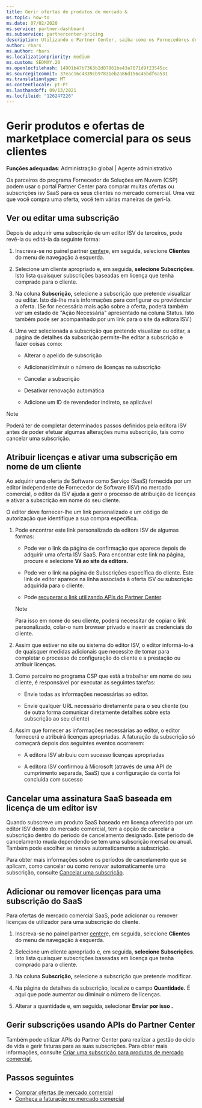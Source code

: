 ```yaml
---
title: Gerir ofertas de produtos de mercado &
ms.topic: how-to
ms.date: 07/02/2020
ms.service: partner-dashboard
ms.subservice: partnercenter-pricing
description: Utilizando o Partner Center, saiba como os Fornecedores de Soluções Cloud podem gerir ofertas ISV de terceiros compradas para clientes do mercado comercial.
author: rbars
ms.author: rbars
ms.localizationpriority: medium
ms.custom: SEOMAY.20
ms.openlocfilehash: 14901b47b7363b2d87861be43a7071d9f23545cc
ms.sourcegitcommit: 37eac16c4339cb97831eb2a86d156c45bdf6a531
ms.translationtype: MT
ms.contentlocale: pt-PT
ms.lasthandoff: 09/13/2021
ms.locfileid: "126247226"
---
```

# <a name="manage-commercial-marketplace-products-and-offers-for-your-customers"></a>Gerir produtos e ofertas de marketplace comercial para os seus clientes


**Funções adequadas**: Administração global | Agente administrativo

Os parceiros do programa Fornecedor de Soluções em Nuvem (CSP) podem usar o portal Partner Center para comprar muitas ofertas ou subscrições isv SaaS para os seus clientes no mercado comercial. Uma vez que você compra uma oferta, você tem várias maneiras de geri-la.

## <a name="view-or-edit-a-subscription"></a>Ver ou editar uma subscrição

Depois de adquirir uma subscrição de um editor ISV de terceiros, pode revê-la ou editá-la da seguinte forma:

1. Inscreva-se no painel partner [center](https://partner.microsoft.com/dashboard)e, em seguida, selecione **Clientes** do menu de navegação à esquerda.

2. Selecione um cliente apropriado e, em seguida, **selecione Subscrições**. Isto lista quaisquer subscrições baseadas em licença que tenha comprado para o cliente.

3. Na coluna **Subscrição,** selecione a subscrição que pretende visualizar ou editar. Isto dá-lhe mais informações para configurar ou providenciar a oferta. (Se for necessária mais ação sobre a oferta, poderá também ver um estado de "Ação Necessária" apresentado na coluna Status. Isto também pode ser acompanhado por um link para o site da editora ISV.)

4. Uma vez selecionada a subscrição que pretende visualizar ou editar, a página de detalhes da subscrição permite-lhe editar a subscrição e fazer coisas como:

    - Alterar o apelido de subscrição

    - Adicionar/diminuir o número de licenças na subscrição

    - Cancelar a subscrição

    - Desativar renovação automática

    - Adicione um ID de revendedor indireto, se aplicável

> [!NOTE]
> Poderá ter de completar determinados passos definidos pela editora ISV antes de poder efetuar algumas alterações numa subscrição, tais como cancelar uma subscrição.

## <a name="assign-licenses-and-activate-a-subscription-on-behalf-of-a-customer"></a>Atribuir licenças e ativar uma subscrição em nome de um cliente

Ao adquirir uma oferta de Software como Serviço (SaaS) fornecida por um editor independente de Fornecedor de Software (ISV) no mercado comercial, o editor da ISV ajuda a gerir o processo de atribuição de licenças e ativar a subscrição em nome do seu cliente.

O editor deve fornecer-lhe um link personalizado e um código de autorização que identifique a sua compra específica.

1. Pode encontrar este link personalizado da editora ISV de algumas formas:

   - Pode ver o link da página de confirmação que aparece depois de adquirir uma oferta ISV SaaS. Para encontrar este link na página, procure e selecione **Vá ao site da editora.**

   - Pode ver o link na página de Subscrições específica do cliente. Este link de editor aparece na linha associada à oferta ISV ou subscrição adquirida para o cliente.

   - Pode [recuperar o link utilizando APIs do Partner Center](/partner-center/develop/get-activation-link-by-order-line-item).

   > [!NOTE]
   > Para isso em nome do seu cliente, poderá necessitar de copiar o link personalizado, colar-o num browser privado e inserir as credenciais do cliente.

2. Assim que estiver no site ou sistema do editor ISV, o editor informá-lo-á de quaisquer medidas adicionais que necessite de tomar para completar o processo de configuração do cliente e a prestação ou atribuir licenças.

3. Como parceiro no programa CSP que está a trabalhar em nome do seu cliente, é responsável por executar as seguintes tarefas:

    - Envie todas as informações necessárias ao editor.

    - Envie qualquer URL necessário diretamente para o seu cliente (ou de outra forma comunicar diretamente detalhes sobre esta subscrição ao seu cliente)

4. Assim que fornecer as informações necessárias ao editor, o editor fornecerá e atribuirá licenças apropriadas. A faturação da subscrição só começará depois dos seguintes eventos ocorrerem:

    - A editora ISV atribuiu com sucesso licenças apropriadas

    - A editora ISV confirmou à Microsoft (através de uma API de cumprimento separada, SaaS) que a configuração da conta foi concluída com sucesso

## <a name="cancel-a-license-based-saas-subscription-from-an-isv-publisher"></a>Cancelar uma assinatura SaaS baseada em licença de um editor isv

Quando subscreve um produto SaaS baseado em licença oferecido por um editor ISV dentro do mercado comercial, tem a opção de cancelar a subscrição dentro do período de cancelamento designado. Este período de cancelamento muda dependendo se tem uma subscrição mensal ou anual. Também pode escolher se renova automaticamente a subscrição.

Para obter mais informações sobre os períodos de cancelamento que se aplicam, como cancelar ou como renovar automaticamente uma subscrição, consulte [Cancelar uma subscrição](create-a-new-subscription.md#cancel-a-subscription).

## <a name="add-or-remove-licenses-for-a-saas-subscription"></a>Adicionar ou remover licenças para uma subscrição do SaaS

Para ofertas de mercado comercial SaaS, pode adicionar ou remover licenças de utilizador para uma subscrição do cliente.

1. Inscreva-se no painel partner [center](https://partner.microsoft.com/dashboard)e, em seguida, selecione **Clientes** do menu de navegação à esquerda.

2. Selecione um cliente apropriado e, em seguida, **selecione Subscrições**. Isto lista quaisquer subscrições baseadas em licença que tenha comprado para o cliente.

3. Na coluna **Subscrição,** selecione a subscrição que pretende modificar.

4. Na página de detalhes da subscrição, localize o campo **Quantidade.** É aqui que pode aumentar ou diminuir o número de licenças.

5. Alterar a quantidade e, em seguida, selecionar **Enviar por isso .**

## <a name="manage-subscriptions-using-partner-center-apis"></a>Gerir subscrições usando APIs do Partner Center

Também pode utilizar APIs do Partner Center para realizar a gestão do ciclo de vida e gerir faturas para as suas subscrições. Para obter mais informações, consulte [Criar uma subscrição para produtos de mercado comercial.](/partner-center/develop/create-subscription-azure-marketplace-products)

## <a name="next-steps"></a>Passos seguintes

- [Comprar ofertas de mercado comercial](csp-commercial-marketplace-purchase.md)
- [Conheça a faturação no mercado comercial](csp-commercial-marketplace-billing.md)
